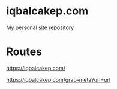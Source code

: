 # iqbalcakep.com
My personal site repository

# Routes
https://iqbalcakep.com/

https://iqbalcakep.com/grab-meta?url=url
